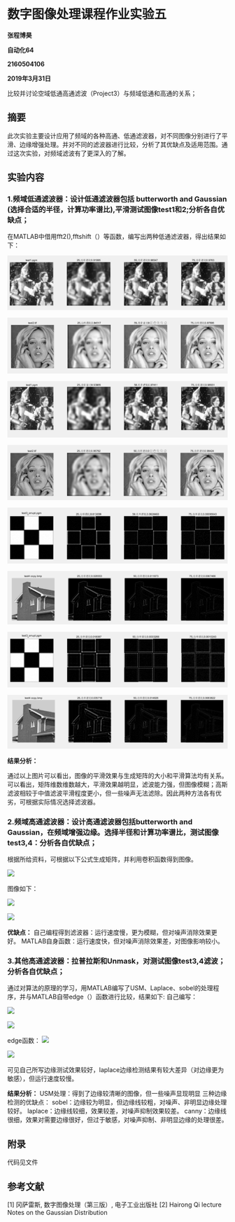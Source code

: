  
 
# 数字图像处理课程作业实验五

**张程博昊**

**自动化64**

**2160504106**

**2019年3月31日**


比较并讨论空域低通高通滤波（Project3）与频域低通和高通的关系；


## 摘要
此次实验主要设计应用了频域的各种高通、低通滤波器，对不同图像分别进行了平滑、边缘增强处理。并对不同的滤波器进行比较，分析了其优缺点及适用范围。通过这次实验，对频域滤波有了更深入的了解。

## 实验内容

### 1.频域低通滤波器：设计低通滤波器包括 butterworth and Gaussian (选择合适的半径，计算功率谱比),平滑测试图像test1和2;分析各自优缺点；

在MATLAB中借用fft2(),fftshift（）等函数，编写出两种低通滤波器，得出结果如下：

![](./Image/1.1.png)

![](./Image/1.2.png)

![](./Image/1.3.png)

![](./Image/1.4.png)

![](./Image/1.5.png)

![](./Image/1.6.png)

![](./Image/1.7.png)

![](./Image/1.8.png)

**结果分析：**

通过以上图片可以看出，图像的平滑效果与生成矩阵的大小和平滑算法均有关系。可以看出，矩阵维数维数越大，平滑效果越明显，滤波能力强，但图像模糊；高斯滤波相较于中值滤波平滑程度更小，但一些噪声无法滤除。因此两种方法各有优劣，可根据实际情况选择滤波器。


### 2.频域高通滤波器：设计高通滤波器包括butterworth and Gaussian，在频域增强边缘。选择半径和计算功率谱比，测试图像test3,4：分析各自优缺点；

根据所给资料，可根据以下公式生成矩阵，并利用卷积函数得到图像。

 ![ ](./Image/6.1.png)
 
图像如下：

 ![ ](./Image/5.1.png)
 
 ![ ](./Image/5.2.png)

**优缺点：**
自己编程得到滤波器：运行速度慢，更为模糊，但对噪声消除效果更好。
MATLAB自身函数：运行速度快，但对噪声消除效果差，对图像影响较小。
 

### 3.其他高通滤波器：拉普拉斯和Unmask，对测试图像test3,4滤波；分析各自优缺点；

通过对算法的原理的学习，用MATLAB编写了USM、Laplace、sobel的处理程序，并与MATLAB自带edge（）函数进行比较，结果如下:
自己编写：

 ![ ](./Image/3.1.png)
 
 ![ ](./Image/3.2.png)

edge函数：
 ![ ](./Image/3.3.png)
  
 ![ ](./Image/3.4.png)
 
 可见自己所写边缘测试效果较好，laplace边缘检测结果有较大差异（对边缘更为敏感），但运行速度较慢。
 
**结果分析：**
USM处理：得到了边缘较清晰的图像，但一些噪声显现明显
三种边缘检测的优缺点：
sobel：边缘较为明显，但边缘线较粗，对噪声、非明显边缘处理较好。
laplace：边缘线较细，效果较差，对噪声抑制效果较差。
canny：边缘线很细，效果对需要边缘很好，但过于敏感，对噪声抑制、非明显边缘的处理很差。

## 附录

代码见文件


## 参考文献

[1] 冈萨雷斯, 数字图像处理（第三版）, 电子工业出版社
[2] Hairong Qi lecture Notes on the Gaussian Distribution
